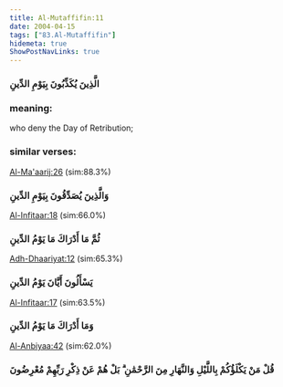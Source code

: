 ```yaml
---
title: Al-Mutaffifin:11
date: 2004-04-15
tags: ["83.Al-Mutaffifin"]
hidemeta: true 
ShowPostNavLinks: true 
---
```

### الَّذِينَ يُكَذِّبُونَ بِيَوْمِ الدِّينِ
### meaning: 
who deny the Day of Retribution;
### similar verses: 

[Al-Ma'aarij:26](/70/26) (sim:88.3%)

### وَالَّذِينَ يُصَدِّقُونَ بِيَوْمِ الدِّينِ

[Al-Infitaar:18](/82/18) (sim:66.0%)

### ثُمَّ مَا أَدْرَاكَ مَا يَوْمُ الدِّينِ

[Adh-Dhaariyat:12](/51/12) (sim:65.3%)

### يَسْأَلُونَ أَيَّانَ يَوْمُ الدِّينِ

[Al-Infitaar:17](/82/17) (sim:63.5%)

### وَمَا أَدْرَاكَ مَا يَوْمُ الدِّينِ

[Al-Anbiyaa:42](/21/42) (sim:62.0%)

### قُلْ مَنْ يَكْلَؤُكُمْ بِاللَّيْلِ وَالنَّهَارِ مِنَ الرَّحْمَٰنِ ۗ بَلْ هُمْ عَنْ ذِكْرِ رَبِّهِمْ مُعْرِضُونَ
